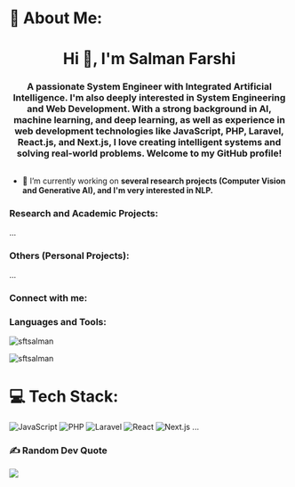 # 💫 About Me:
<h1 align="center">Hi 👋, I'm Salman Farshi</h1>
<h3 align="center">A passionate System Engineer with Integrated Artificial Intelligence. I'm also deeply interested in System Engineering and Web Development. With a strong background in AI, machine learning, and deep learning, as well as experience in web development technologies like JavaScript, PHP, Laravel, React.js, and Next.js, I love creating intelligent systems and solving real-world problems. Welcome to my GitHub profile!</h3>

<p align="left"> <a href="https://twitter.com/" target="blank"><img src="https://img.shields.io/twitter/follow/?logo=twitter&style=for-the-badge" alt="" /></a> </p>

- 🔭 I’m currently working on **several research projects (Computer Vision and Generative AI), and I'm very interested in NLP.**

<h3 align="left">Research and Academic Projects:</h3>

...

<h3 align="left">Others (Personal Projects):</h3>

...

<h3 align="left">Connect with me:</h3>
<p align="left">
</p>

<h3 align="left">Languages and Tools:</h3>

<p><img align="center" src="https://github-readme-stats.vercel.app/api/top-langs?username=sftsalman&show_icons=true&locale=en&layout=compact" alt="sftsalman" /></p>
<p><img align="center" src="https://github-readme-streak-stats.herokuapp.com/?user=sftsalman&" alt="sftsalman" /></p>

# 💻 Tech Stack:
![JavaScript](https://img.shields.io/badge/javascript-%23323330.svg?style=for-the-badge&logo=javascript&logoColor=%23F7DF1E)
![PHP](https://img.shields.io/badge/php-%23777BB4.svg?style=for-the-badge&logo=php&logoColor=white)
![Laravel](https://img.shields.io/badge/laravel-%23FF2D20.svg?style=for-the-badge&logo=laravel&logoColor=white)
![React](https://img.shields.io/badge/react-%2320232a.svg?style=for-the-badge&logo=react&logoColor=%2361DAFB)
![Next.js](https://img.shields.io/badge/Next.js-%23000000.svg?style=for-the-badge&logo=nextdotjs&logoColor=white)
...

### ✍️ Random Dev Quote
![](https://quotes-github-readme.vercel.app/api?type=horizontal&theme=radical)
